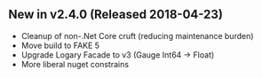 ## New in v2.4.0 (Released 2018-04-23)
* Cleanup of non-.Net Core cruft (reducing maintenance burden)
* Move build to FAKE 5
* Upgrade Logary Facade to v3 (Gauge Int64 -> Float)
* More liberal nuget constrains
